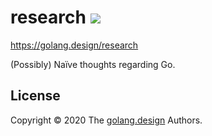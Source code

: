 # research ![](https://changkun.de/urlstat?mode=github&repo=golang-design/research)

https://golang.design/research

(Possibly) Naïve thoughts regarding Go.

## License

Copyright &copy; 2020 The [golang.design](https://golang.design) Authors.
